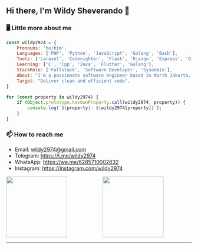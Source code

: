 <h2> Hi there, I'm Wildy Sheverando 👋</h2>

### 🖥️ Little more about me  
```javascript
const wildy2974 = {
    Pronouns: 'he/him',
    Languages: ['PHP', 'Python', 'JavaScript', 'Golang', 'Bash'],
    Tools: ['Laravel', 'Codenighter', 'Flask', 'Django', 'Express', 'Gin', 'Bootstrap', 'Tailwind_CSS'],
    Learning: ['C', 'Cpp', 'Java', 'Flutter', 'Golang'],
    StackRole: ['Fullstack', 'Software Developer', 'Sysadmin'],
    About: "I'm a passionate software engineer based in North Jakarta, Indonesia.",
    Target: "Deliver clean and efficient code",
}

for (const property in wildy2974) {
    if (Object.prototype.hasOwnProperty.call(wildy2974, property)) {
        console.log(`${property}: ${wildy2974[property]}`);
    }
}
```

### 📫 How to reach me
- Email: wildy2974@gmail.com
- Telegram: https://t.me/wildy2974
- WhatsApp: https://wa.me/6285710002832
- Instagram: https://instagram.com/wildy2974

<div style="display: flex; flex-direction: row;">
  <div style="flex: 50%; padding-right: 10px;">
    <img src="https://github-readme-stats.vercel.app/api/?username=wildy2974&count_private=true&theme=tokyonight&showicons=true" height="165" />
  </div>
  <div style="flex: 50%; padding-left: 10px;">
    <img src="https://github-readme-stats.vercel.app/api/top-langs/?username=jasongaylord&langs_count=5&theme=tokyonight" height="165" style="vertical-align: top;" />
  </div>
</div>



---
